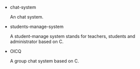- chat-system

	An chat system.

- students-manage-system

	A student-manage system stands for teachers, students and administrator based on C.

- OICQ
	
	A group chat system based on C.